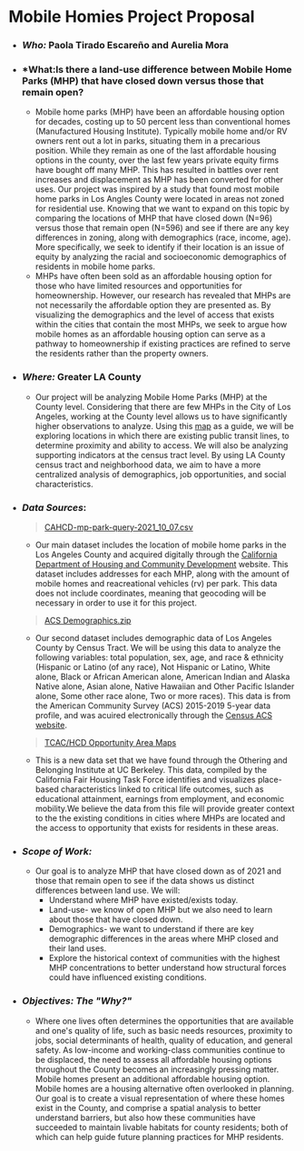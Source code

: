 # Mobile Homies Project Proposal 
- ### *Who:* Paola Tirado Escareño and Aurelia Mora
- ### *What:Is there a land-use difference between Mobile Home Parks (MHP) that have closed down versus those that remain open?
  - Mobile home parks (MHP) have been an affordable housing option for decades, costing up to 50 percent less than conventional homes (Manufactured Housing Institute). Typically mobile home and/or RV owners rent out a lot in parks, situating them in a precarious position. While they remain as one of the last affordable housing options in the county, over the last few years private equity firms have bought off many MHP. This has resulted in battles over rent increases and displacement as MHP has been converted for other uses. Our project was inspired by a study that found most mobile home parks in Los Angles County were located in areas not zoned for residential use. Knowing that we want to expand on this topic by comparing the locations of MHP that have closed down (N=96) versus those that remain open (N=596) and see if there are any key differences in zoning, along with demographics (race, income, age). More specifically, we seek to identify if their location is an issue of equity by analyzing the racial and socioeconomic demographics of residents in mobile home parks.
  - MHPs have often been sold as an affordable housing option for those who have limited resources and opportunities for homeownership. However, our research has revealed that MHPs are not necessarily the affordable option they are presented as. By visualizing the demographics and the level of access that exists within the cities that contain the most MHPs, we seek to argue how mobile homes as an affordable housing option can serve as a pathway to homeownership if existing practices are refined to serve the residents rather than the property owners. 
- ### *Where:* Greater LA County
  - Our project will be analyzing Mobile Home Parks (MHP) at the County level. Considering that there are few MHPs in the City of Los Angeles, working at the County level allows us to have significantly higher observations to analyze. Using this [map](https://images.app.goo.gl/TFHKFsHWULFbxzD26) as a guide, we will be exploring locations in which there are existing public transit lines, to determine proximity and ability to access. We will also be analyzing supporting indicators at the census tract level. By using LA County census tract and neighborhood data, we aim to have a more centralized analysis of demographics, job opportunities, and social characteristics. 
- ### *Data Sources*: 
  > [CAHCD-mp-park-query-2021_10_07.csv](https://github.com/aureliamc/up206a-project-mobile_homies/files/7309835/CAHCD-mp-park-query-2021_10_07.csv)
  * Our main dataset includes the location of mobile home parks in the Los Angeles County and acquired digitally through the [California Department of Housing and Community Development](https://casas.hcd.ca.gov/casas/cmirMp/onlineQuery) website. This dataset includes addresses for each MHP, along with the amount of mobile homes and reacreational vehicles (rv) per park. This data does not include coordinates, meaning that geocoding will be necessary in order to use it for this project.  
  >[ACS Demographics.zip](https://github.com/aureliamc/up206a-project-mobile_homies/files/7309857/ACS.Demographics.zip)
  * Our second dataset includes demographic data of Los Angeles County by Census Tract. We will be using this data to analyze the following variables: total population, sex, age, and race & ethnicity (Hispanic or Latino (of any race),  Not Hispanic or Latino, White alone, Black or African American alone, American Indian and Alaska Native alone, Asian alone, Native Hawaiian and Other Pacific Islander alone, Some other race alone, Two or more races). This data is from the American Community Survey (ACS) 2015-2019 5-year data profile, and was acuired electronically through the [Census ACS website](https://www.census.gov/acs/www/data/data-tables-and-tools/data-profiles/2019/). 
  
  >[TCAC/HCD Opportunity Area Maps](https://github.com/aureliamc/up206a-project-mobile_homies/blob/main/GroupAssignments/data/final_2021_public.shp.zip)
  * This is a new data set that we have found through the Othering and Belonging Institute at UC Berkeley. This data, compiled by the California Fair Housing Task Force identifies and visualizes place-based characteristics linked to critical life outcomes, such as educational attainment, earnings from employment, and economic
mobility.We believe the data from this file will provide greater context to the the existing conditions in cities where MHPs are located and the access to opportunity that exists for residents in these areas. 
- ### *Scope of Work:*
  * Our goal is to analyze MHP that have closed down as of 2021 and those that remain open to see if the data shows us distinct differences between land use. We will:
    -   Understand where MHP have existed/exists today.
    -   Land-use- we know of open MHP but we also need to learn about those that have closed down. 
    -   Demographics- we want to understand if there are key demographic differences in the areas where MHP closed and their land uses.
    -   Explore the historical context of communities with the highest MHP concentrations to better understand how structural forces could have influenced existing conditions.

- ### *Objectives: The "Why?"*
  - Where one lives often determines the opportunities that are available and one's quality of life, such as basic needs resources, proximity to jobs, social determinants of health, quality of education, and general safety. As low-income and working-class communities continue to be displaced, the need to assess all affordable housing options throughout the County becomes an increasingly pressing matter. Mobile homes present an additional affordable housing option. Mobile homes are a housing alternative often overlooked in planning. Our goal is to create a visual representation of where these homes exist in the County, and comprise a spatial analysis to better understand barriers, but also how these communities have succeeded to maintain livable habitats for county residents; both of which can help guide future planning practices for MHP residents. 
